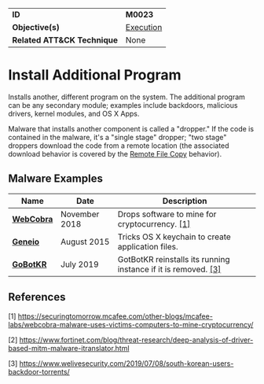 |||
|---------|------------------------|
|**ID**|**M0023**|
|**Objective(s)**| [Execution](https://github.com/MBCProject/mbc-markdown/tree/master/execution)|
|**Related ATT&CK Technique**|None|


Install Additional Program
==========================
Installs another, different program on the system. The additional program can be any secondary module; examples include backdoors, malicious drivers, kernel modules, and OS X Apps. 

Malware that installs another component is called a "dropper." If the code is contained in the malware, it's a "single stage" dropper; "two stage" droppers download the code from a remote location (the associated download behavior is covered by the [Remote File Copy](https://github.com/MBCProject/mbc-markdown/blob/master/command-and-control/remote-file-copy.md) behavior).

Malware Examples
----------------
|Name|Date|Description|
|-----------------------------|--------|-----------------------------|
|[**WebCobra**](https://github.com/MBCProject/mbc-markdown/blob/master/xample-malware/)|November 2018|Drops software to mine for cryptocurrency. [[1]](#1)|
|[**Geneio**](https://github.com/MBCProject/mbc-markdown/blob/master/xample-malware/)|August 2015|Tricks OS X keychain to create application files.|
|[**GoBotKR**](https://github.com/MBCProject/mbc-markdown/blob/master/xample-malware/)|July 2019 |GotBotKR reinstalls its running instance if it is removed. [[3]](#3)|

References
----------
<a name="1">[1]</a> https://securingtomorrow.mcafee.com/other-blogs/mcafee-labs/webcobra-malware-uses-victims-computers-to-mine-cryptocurrency/

<a name="2">[2]</a> https://www.fortinet.com/blog/threat-research/deep-analysis-of-driver-based-mitm-malware-itranslator.html

<a name="3">[3]</a> https://www.welivesecurity.com/2019/07/08/south-korean-users-backdoor-torrents/
